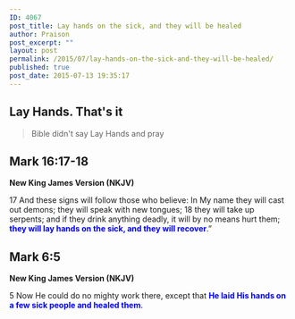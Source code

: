 ```yaml
---
ID: 4067
post_title: Lay hands on the sick, and they will be healed
author: Praison
post_excerpt: ""
layout: post
permalink: /2015/07/lay-hands-on-the-sick-and-they-will-be-healed/
published: true
post_date: 2015-07-13 19:35:17
---
```

<h2>Lay Hands. That's it</h2>
<blockquote>Bible didn't say Lay Hands and pray</blockquote>
<h2>Mark 16:17-18</h2>
<strong>New King James Version (NKJV)</strong>

17 And these signs will follow those who believe: In My name they will cast out demons; they will speak with new tongues; 18 they will take up serpents; and if they drink anything deadly, it will by no means hurt them; <span style="color: #0000ff;"><strong>they will lay hands on the sick, and they will recover</strong></span>.”
<h2>Mark 6:5</h2>
<strong>New King James Version (NKJV)</strong>

5 Now He could do no mighty work there, except that <span style="color: #0000ff;"><strong>He laid His hands on a few sick people and healed them</strong></span>.